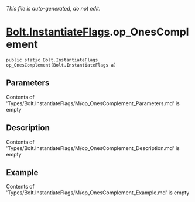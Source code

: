 *This file is auto-generated, do not edit.*

# [Bolt.InstantiateFlags](Types/Bolt.InstantiateFlags.md).op_OnesComplement
`public static Bolt.InstantiateFlags op_OnesComplement(Bolt.InstantiateFlags a)`
## Parameters
Contents of 'Types/Bolt.InstantiateFlags/M/op_OnesComplement_Parameters.md' is empty
## Description
Contents of 'Types/Bolt.InstantiateFlags/M/op_OnesComplement_Description.md' is empty
## Example
Contents of 'Types/Bolt.InstantiateFlags/M/op_OnesComplement_Example.md' is empty
